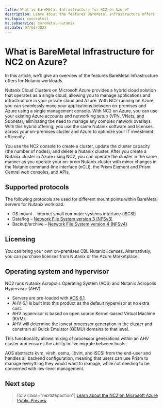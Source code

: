 ```yaml
---
title: What is BareMetal Infrastructure for NC2 on Azure?
description: Learn about the features BareMetal Infrastructure offers for NC2 workloads. 
ms.topic: conceptual
ms.subservice: baremetal-nutanix
ms.date: 07/01/2022
---
```


# What is BareMetal Infrastructure for NC2 on Azure?

In this article, we'll give an overview of the features BareMetal Infrastructure offers for Nutanix workloads.

Nutanix Cloud Clusters on Microsoft Azure provides a hybrid cloud solution that operates as a single cloud, allowing you to manage applications and infrastructure in your private cloud and Azure. With NC2 running on Azure, you can seamlessly move your applications between on-premises and Azure using a single management console. With NC2 on Azure, you can use your existing Azure accounts and networking setup (VPN, VNets, and Subnets), eliminating the need to manage any complex network overlays. With this hybrid offering, you use the same Nutanix software and licenses across your on-premises cluster and Azure to optimize your IT investment efficiently.

You use the NC2 console to create a cluster, update the cluster capacity (the number of nodes), and delete a Nutanix cluster. After you create a Nutanix cluster in Azure using NC2, you can operate the cluster in the same manner as you operate your on-prem Nutanix cluster with minor changes in the Nutanix command-line interface (nCLI), the Prism Element and Prism Central web consoles, and APIs.  

## Supported protocols

The following protocols are used for different mount points within BareMetal servers for Nutanix workload.

- OS mount – internet small computer systems interface (iSCSI)
- Data/log – [Network File System version 3 (NFSv3)](/windows-server/storage/nfs/nfs-overview#nfs-version-3-continuous-availability)
- Backup/archive – [Network File System version 4 (NFSv4)](/windows-server/storage/nfs/nfs-overview#nfs-version-41)

## Licensing

You can bring your own on-premises CBL Nutanix licenses. Alternatively, you can purchase licenses from Nutanix or the Azure Marketplace.

## Operating system and hypervisor

NC2 runs Nutanix Acropolis Operating System (AOS) and Nutanix Acropolis Hypervisor (AHV).

- Servers are pre-loaded with [AOS 6.1](https://www.nutanixbible.com/4-book-of-aos.html).
- AHV 6.1 is built into this product as the default hypervisor at no extra cost.
- AHV hypervisor is based on open source Kernel-based Virtual Machine (KVM).
- AHV will determine the lowest processor generation in the cluster and constrain all Quick Emulator (QEMU) domains to that level.

This functionality allows mixing of processor generations within an AHV cluster and ensures the ability to live migrate between hosts.

AOS abstracts kvm, virsh, qemu, libvirt, and iSCSI from the end-user and handles all backend configuration,
meaning that users can use Prism to manage everything they would want to manage, while not needing to be concerned with low-level management.

## Next step

> [!div class="nextstepaction"]
> [Learn about the NC2 on Microsoft Azure Public Preview](about-the-public-preview.md)
